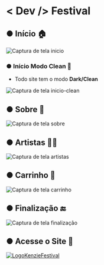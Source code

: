 # < Dev /> Festival

## ● Início 🏠

![Captura de tela inicio](https://user-images.githubusercontent.com/106715331/198149267-25c3421e-3d13-49d3-929f-03bd1ddb97b3.png)

### ● Início Modo Clean 🏡

* Todo site tem o modo **Dark/Clean**

![Captura de tela inicio-clean](https://user-images.githubusercontent.com/106715331/198149292-f4e66f41-0aa5-4647-a311-c6210d761f69.png)

## ● Sobre 📖

![Captura de tela sobre](https://user-images.githubusercontent.com/106715331/198149312-d429a9fa-ef1b-46c2-918b-65007fc57749.png)

## ● Artistas 🧑‍🎨

![Captura de tela artistas](https://user-images.githubusercontent.com/106715331/198149245-988f2e37-9a2b-4eb5-9ef0-c6a4faef07e7.png)

## ● Carrinho 🛒

![Captura de tela carrinho](https://user-images.githubusercontent.com/106715331/198149260-6821614a-7976-4e73-8f41-6d055ec7f014.png)

## ● Finalização  🔚

![Captura de tela finalização](https://user-images.githubusercontent.com/106715331/198149264-eeb5b43a-aa29-48b9-9e6d-9d6d39836256.png)

## ● Acesse o Site 📄

[![LogoKenzieFestival](https://user-images.githubusercontent.com/106715331/199087125-05b8a5c3-edf0-43f9-90ab-de4b6ff3d7de.png)
](https://burgues2.github.io/Dev-Festival/)
